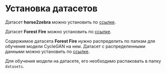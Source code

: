 # Установка датасетов

Датасет **horse2zebra** можно установить по [ссылке](https://people.eecs.berkeley.edu/~taesung_park/CycleGAN/datasets/horse2zebra.zip).

Датасет **Forest Fire** можно установить по [ссылке](https://www.kaggle.com/datasets/alik05/forest-fire-dataset).

Содержимое датасета **Forest Fire** нужно распределить по папкам для обучения модели CycleGAN на нем. Датасет с распределенными данными можно установить по [ссылке]().

Для обучения модели на датасете, его необходимо распаковать в папку ```datasets```.